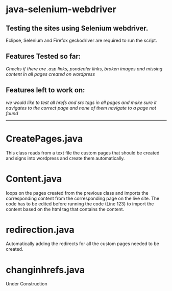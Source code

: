 # java-selenium-webdriver

## Testing the sites using Selenium webdriver.
Eclipse, Selenium and Firefox geckodriver are required to run the script.

## Features Tested so far:
*Checks if there are .asp links, psndealer links, broken images and missing content in all pages created on wordpress*

## Features left to work on:
*we would like to test all hrefs and src tags in all pages and make sure it navigates to the correct page and none of them navigate to a page not found*
___________________________________________________________________________________________________________________________

# CreatePages.java
This class reads from a text file the custom pages that should be created and signs into wordpress and create them automatically.

# Content.java
loops on the pages created from the previous class and imports the corresponding content from the corresponding page on the live site. The code has to be edited before running the code (Line 123) to import the content based on the html tag that contains the content.

# redirection.java
Automatically adding the redirects for all the custom pages needed to be created.

# changinhrefs.java
Under Construction
